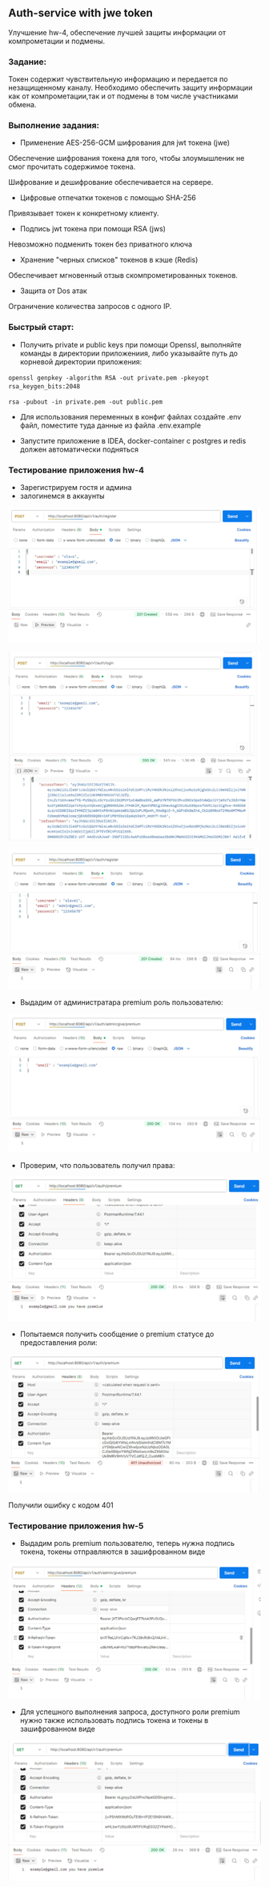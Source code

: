## Auth-service with jwe token

Улучшение hw-4, обеспечение лучшей защиты информации от
компрометации и подмены.

### Задание:

Токен содержит чувствительную информацию и передается
по незащищенному каналу. Необходимо обеспечить защиту
информации как от компрометации,так и от подмены
в том числе участниками обмена.

### Выполнение задания:

- Применение AES-256-GCM шифрования для jwt токена (jwe)

Обеспечение шифрования токена для того, чтобы злоумышленик
не смог прочитать содержимое токена.

Шифрование и дешифрование обеспечивается на сервере.

- Цифровые отпечатки токенов с помощью SHA-256

Привязывает токен к конкретному клиенту.

- Подпись jwt токена при помощи RSA (jws)

Невозможно подменить токен без приватного ключа

- Хранение "черных списков" токенов в кэше  (Redis)

Обеспечивает мгновенный отзыв скомпрометированных токенов.

- Защита от Dos атак

Ограничение количества запросов с одного IP.

### Быстрый старт:

- Получить private и public keys при помощи
Openssl, выполняйте команды в директории приложениия,
либо указывайте путь до корневой директории приложения:

``openssl genpkey -algorithm RSA -out private.pem -pkeyopt rsa_keygen_bits:2048``

``rsa -pubout -in private.pem -out public.pem``

- Для использования переменных в конфиг файлах
создайте .env файл, поместите туда данные
из файла  .env.example

- Запустите приложение в IDEA,
docker-container с postgres и redis
должен автоматически подняться

### Тестирование приложения hw-4

- Зарегистрируем гостя и админа
- залогинемся в аккаунты

![Postman](img/img.png)

![Postman](img/img_1.png)

![Postman](img/img_2.png)

- Выдадим от администратара premium роль
пользователю:

![Postman](img/img_3.png)

- Проверим, что пользователь получил права:

![Postman](img/img_4.png)

- Попытаемся получить сообщение
о premium статусе до предоставления
роли:

![Postman](img/img_5.png)

Получили ошибку с кодом 401

### Тестирование приложения hw-5

- Выдадим роль premium пользователю,
теперь нужна подпись токена, токены отправляются
в зашифрованном виде

![Postman](img/img_6.png)

- Для успешного выполнения запроса, доступного роли premium
нужно также использовать подпись токена и токены в зашифрованном
виде

![Postman](img/img_7.png)

